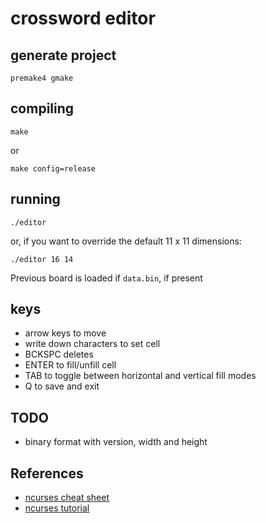 # crossword editor

## generate project

    premake4 gmake

## compiling

    make

or

    make config=release


## running

    ./editor

or, if you want to override the default 11 x 11 dimensions:

    ./editor 16 14

Previous board is loaded if `data.bin`, if present

## keys

- arrow keys to move
- write down characters to set cell
- BCKSPC deletes
- ENTER to fill/unfill cell
- TAB to toggle between horizontal and vertical fill modes
- Q to save and exit

## TODO

- binary format with version, width and height


## References

- [ncurses cheat sheet](https://github.com/thenamankumar/ncurses-cheatsheet/blob/master/cheatsheet.md#initialization-functions)
- [ncurses tutorial](https://www.youtube.com/watch?v=lV-OPQhPvSM&list=PL2U2TQ__OrQ8jTf0_noNKtHMuYlyxQl4v)
